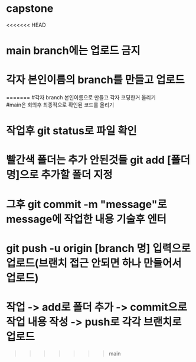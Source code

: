 # capstone
<<<<<<< HEAD
# main branch에는 업로드 금지
# 각자 본인이름의 branch를 만들고 업로드
=======
#각자 branch 본인이름으로 만들고 각자 코딩한거 올리기  
#main은 회의후 최종적으로 확인된 코드를 올리기  
# 작업후 git status로 파일 확인  
# 빨간색 폴더는 추가 안된것들 git add [폴더명]으로 추가할 폴더 지정  
# 그후 git commit -m "message"로 message에 작업한 내용 기술후 엔터  
# git push -u origin [branch 명] 입력으로 업로드(브랜치 접근 안되면 하나 만들어서 업로드)  
# 작업 -> add로 폴더 추가 -> commit으로 작업 내용 작성 -> push로 각각 브랜치로 업로드  
>>>>>>> main
